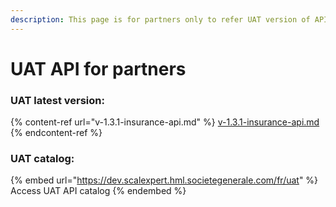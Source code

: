 ```yaml
---
description: This page is for partners only to refer UAT version of APIs
---
```


# UAT API for partners

### UAT latest version:

{% content-ref url="v-1.3.1-insurance-api.md" %}
[v-1.3.1-insurance-api.md](v-1.3.1-insurance-api.md)
{% endcontent-ref %}

### UAT catalog:

{% embed url="https://dev.scalexpert.hml.societegenerale.com/fr/uat" %}
Access UAT API catalog
{% endembed %}
